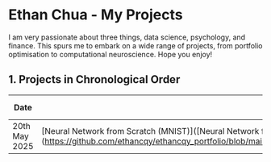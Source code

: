 # Ethan Chua - My Projects
I am very passionate about three things, data science, psychology, and finance. This spurs me to embark on a wide range of projects, from portfolio optimisation to computational neuroscience. Hope you enjoy!

## 1. Projects in Chronological Order
| Date | Project + Link | Short Description | Skills |
| ------- | ------- | ------- | ------ |
| 20th May 2025 | [Neural Network from Scratch (MNIST)]([Neural Network from Scratch (MNIST)/Neural Network from Scratch (MNIST).ipynb]](https://github.com/ethancqy/ethancqy_portfolio/blob/main/Neural%20Network%20from%20Scratch%20(MNIST)/Neural%20Network%20from%20Scratch%20(MNIST).ipynb) | | |
